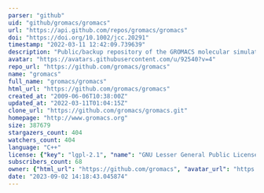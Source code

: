 ```yaml
---
parser: "github"
uid: "github/gromacs/gromacs"
url: "https://api.github.com/repos/gromacs/gromacs"
doi: "https://doi.org/10.1002/jcc.20291"
timestamp: "2022-03-11 12:42:09.739639"
description: "Public/backup repository of the GROMACS molecular simulation toolkit. Please do not mine the metadata blindly; we use https://gitlab.com/gromacs/gromacs for code review and issue tracking."
avatar: "https://avatars.githubusercontent.com/u/92540?v=4"
repo_url: "https://github.com/gromacs/gromacs"
name: "gromacs"
full_name: "gromacs/gromacs"
html_url: "https://github.com/gromacs/gromacs"
created_at: "2009-06-06T10:38:00Z"
updated_at: "2022-03-11T01:04:15Z"
clone_url: "https://github.com/gromacs/gromacs.git"
homepage: "http://www.gromacs.org"
size: 387679
stargazers_count: 404
watchers_count: 404
language: "C++"
license: {"key": "lgpl-2.1", "name": "GNU Lesser General Public License v2.1", "spdx_id": "LGPL-2.1", "url": "https://api.github.com/licenses/lgpl-2.1", "node_id": "MDc6TGljZW5zZTEx"}
subscribers_count: 68
owner: {"html_url": "https://github.com/gromacs", "avatar_url": "https://avatars.githubusercontent.com/u/92540?v=4", "login": "gromacs", "type": "Organization"}
date: "2023-09-02 14:18:43.045874"
---
```

